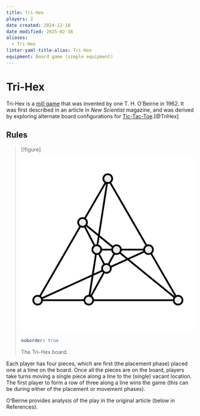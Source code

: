 ```yaml
---
title: Tri-Hex
players: 2
date created: 2024-12-18
date modified: 2025-02-16
aliases:
  - Tri-Hex
linter-yaml-title-alias: Tri-Hex
equipment: Board game (simple equipment)
---
```

# Tri-Hex
Tri-Hex is a [mill game](articles/families/mill-games/mill-games.md) that was invented by one T. H. O’Beirne in 1962. It was first described in an article in <cite>New Scientist</cite> magazine, and was derived by exploring alternate board configurations for [Tic-Tac-Toe](games/tic-tac-toe/tic-tac-toe.md).[@TriHex]

## Rules

> [!figure]
>
> ![](tri-hex.svg)
>
> ```yaml
> noborder: true
> ```
>
> The Tri-Hex board.

Each player has four pieces, which are first (the placement phase) placed one at
a time on the board. Once all the pieces are on the board, players take turns
moving a single piece along a line to the (single) vacant location. The first
player to form a row of three along a line wins the game (this can be during
either of the placement or movement phases).

O’Beirne provides analysis of the play in the original article (below in References).
